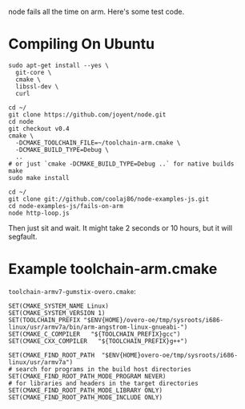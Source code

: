 node fails all the time on arm. Here's some test code.


Compiling On Ubuntu
===

    sudo apt-get install --yes \
      git-core \
      cmake \
      libssl-dev \
      curl

    cd ~/
    git clone https://github.com/joyent/node.git
    cd node
    git checkout v0.4
    cmake \
      -DCMAKE_TOOLCHAIN_FILE=~/toolchain-arm.cmake \
      -DCMAKE_BUILD_TYPE=Debug \
      ..
    # or just `cmake -DCMAKE_BUILD_TYPE=Debug ..` for native builds
    make
    sudo make install

    cd ~/
    git clone git://github.com/coolaj86/node-examples-js.git
    cd node-examples-js/fails-on-arm
    node http-loop.js

Then just sit and wait. It might take 2 seconds or 10 hours, but it will segfault.

Example toolchain-arm.cmake
====

`toolchain-armv7-gumstix-overo.cmake`:

    SET(CMAKE_SYSTEM_NAME Linux)
    SET(CMAKE_SYSTEM_VERSION 1)
    SET(TOOLCHAIN_PREFIX "$ENV{HOME}/overo-oe/tmp/sysroots/i686-linux/usr/armv7a/bin/arm-angstrom-linux-gnueabi-")
    SET(CMAKE_C_COMPILER   "${TOOLCHAIN_PREFIX}gcc")
    SET(CMAKE_CXX_COMPILER   "${TOOLCHAIN_PREFIX}g++")

    SET(CMAKE_FIND_ROOT_PATH  "$ENV{HOME}overo-oe/tmp/sysroots/i686-linux/usr/armv7a")
    # search for programs in the build host directories
    SET(CMAKE_FIND_ROOT_PATH_MODE_PROGRAM NEVER)
    # for libraries and headers in the target directories
    SET(CMAKE_FIND_ROOT_PATH_MODE_LIBRARY ONLY)
    SET(CMAKE_FIND_ROOT_PATH_MODE_INCLUDE ONLY)
